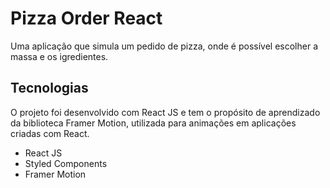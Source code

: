 # Pizza Order React

Uma aplicação que simula um pedido de pizza, onde é possível escolher a massa e os igredientes.

## Tecnologias

O projeto foi desenvolvido com React JS e tem o propósito de aprendizado da biblioteca Framer Motion, utilizada para animações em aplicações criadas com React.

- React JS
- Styled Components
- Framer Motion
